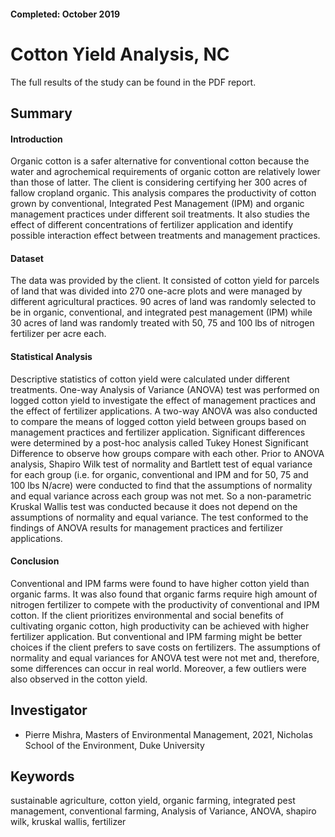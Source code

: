 #### Completed: October 2019

# Cotton Yield Analysis, NC

The full results of the study can be found in the PDF report.

## Summary

#### Introduction
Organic cotton is a safer alternative for conventional cotton because the water and agrochemical requirements of organic cotton are relatively lower than those of latter. The client is considering certifying her 300 acres of fallow cropland organic. This analysis compares the productivity of cotton grown by conventional, Integrated Pest Management (IPM) and organic management practices under different soil treatments. It also studies the effect of different concentrations of fertilizer application and identify possible interaction effect between treatments and management practices. 

#### Dataset
The data was provided by the client. It consisted of cotton yield for parcels of land that was divided into 270 one-acre plots and were managed by different agricultural practices. 90 acres of land was randomly selected to be in organic, conventional, and integrated pest management (IPM) while 30 acres of land was randomly treated with 50, 75 and 100 lbs of nitrogen fertilizer per acre each.

#### Statistical Analysis
Descriptive statistics of cotton yield were calculated under different treatments. One-way Analysis of Variance (ANOVA) test was performed on logged cotton yield to investigate the effect of management practices and the effect of fertilizer applications. A two-way ANOVA was also conducted to compare the means of logged cotton yield between groups based on management practices and fertilizer application. Significant differences were determined by a post-hoc analysis called Tukey Honest Significant Difference to observe how groups compare with each other. Prior to ANOVA analysis, Shapiro Wilk test of normality and Bartlett test of equal variance for each group (i.e. for organic, conventional and IPM and for 50, 75 and 100 lbs N/acre) were conducted to find that the assumptions of normality and equal variance across each group was not met. So a non-parametric Kruskal Wallis test was conducted because it does not depend on the assumptions of normality and equal variance. The test conformed to the findings of ANOVA results for management practices and fertilizer applications.

#### Conclusion
Conventional and IPM farms were found to have higher cotton yield than organic farms. It was also found that organic farms require high amount of nitrogen fertilizer to compete with the productivity of conventional and IPM cotton. If the client prioritizes environmental and social benefits of cultivating organic cotton, high productivity can be achieved with higher fertilizer application. But conventional and IPM farming might be better choices if the client prefers to save costs on fertilizers. The assumptions of normality and equal variances for ANOVA test were not met and, therefore, some differences can occur in real world. Moreover, a few outliers were also observed in the cotton yield.


## Investigator

* Pierre Mishra, Masters of Environmental Management, 2021, Nicholas School of the Environment, Duke University

## Keywords

sustainable agriculture, cotton yield, organic farming, integrated pest management, conventional farming, Analysis of Variance, ANOVA, shapiro wilk, kruskal wallis, fertilizer
